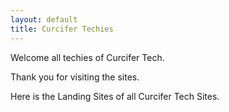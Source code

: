 ```yaml
---
layout: default
title: Curcifer Techies
---
```


Welcome all techies of Curcifer Tech.

Thank you for visiting the sites.

Here is the Landing Sites of all Curcifer Tech Sites.
